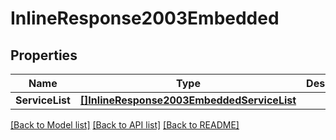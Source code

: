 # InlineResponse2003Embedded

## Properties

Name | Type | Description | Notes
------------ | ------------- | ------------- | -------------
**ServiceList** | [**[]InlineResponse2003EmbeddedServiceList**](inline_response_200_3__embedded_serviceList.md) |  | 

[[Back to Model list]](../README.md#documentation-for-models) [[Back to API list]](../README.md#documentation-for-api-endpoints) [[Back to README]](../README.md)


